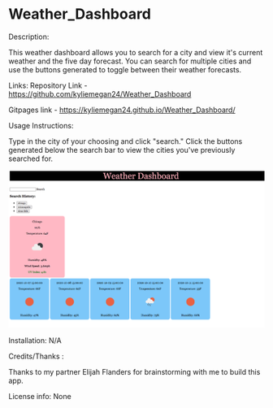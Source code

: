 # Weather_Dashboard

Description:

This weather dashboard allows you to search for a city and view it's current weather and the five day forecast. You can search for multiple cities and use the buttons generated to toggle between their weather forecasts. 


Links: 
Repository Link - https://github.com/kyliemegan24/Weather_Dashboard

Gitpages link - https://kyliemegan24.github.io/Weather_Dashboard/

Usage Instructions:

Type in the city of your choosing and click "search." Click the buttons generated below the search bar to view the cities you've previously searched for.

<img src="weather_dashboard.png">

Installation: N/A

Credits/Thanks :

Thanks to my partner Elijah Flanders for brainstorming with me to build this app.

License info: None